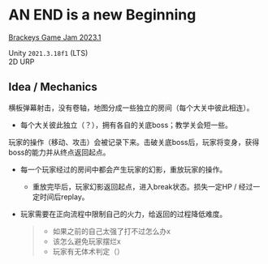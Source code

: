 # AN END is a new Beginning

[Brackeys Game Jam 2023.1](https://itch.io/jam/brackeys-9)

Unity `2021.3.18f1` (LTS)  
2D URP



## Idea / Mechanics

横板弹幕射击，没有卷轴，地图分成一些独立的房间（每个大关中彼此相连）。

- 每个大关彼此独立（？），拥有各自的关底boss；教学关会短一些。

玩家的操作（移动、攻击）会被记录下来。击破关底boss后，玩家将变身，获得boss的能力并从终点返回起点。

- 每一个玩家经过的房间中都会产生玩家的幻影，重放玩家的操作。

  - 重放完毕后，玩家幻影返回起点，进入break状态。损失一定HP / 经过一定时间后replay。

- 玩家需要在正向流程中限制自己的火力，给返回的过程降低难度。

  > - 如果之前的自己太强了打不过怎么办x
  > - 该怎么避免玩家摆烂x
  > - 玩家有无体术判定（）
